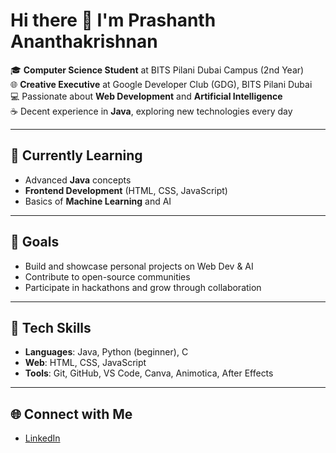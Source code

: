 # Hi there 👋 I'm Prashanth Ananthakrishnan  

🎓 **Computer Science Student** at BITS Pilani Dubai Campus (2nd Year)  
🌐 **Creative Executive** at Google Developer Club (GDG), BITS Pilani Dubai  
💻 Passionate about **Web Development** and **Artificial Intelligence**  
☕ Decent experience in **Java**, exploring new technologies every day  

---

## 🌱 Currently Learning
- Advanced **Java** concepts  
- **Frontend Development** (HTML, CSS, JavaScript)  
- Basics of **Machine Learning** and AI  

---

## 🎯 Goals
- Build and showcase personal projects on Web Dev & AI  
- Contribute to open-source communities  
- Participate in hackathons and grow through collaboration  

---

## 🔧 Tech Skills
- **Languages**: Java, Python (beginner), C  
- **Web**: HTML, CSS, JavaScript  
- **Tools**: Git, GitHub, VS Code, Canva, Animotica, After Effects  

---

## 🌐 Connect with Me
- [LinkedIn](https://www.linkedin.com/feed/)  
